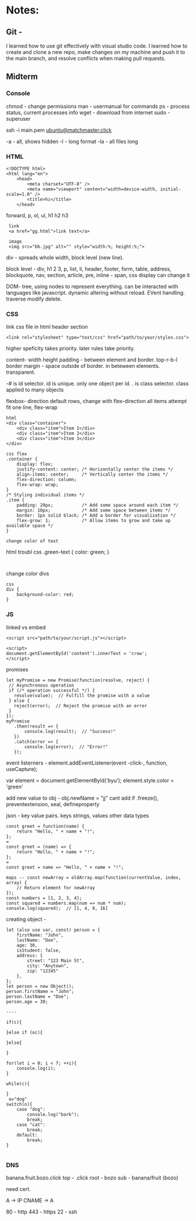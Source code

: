 # Notes:

## Git -

I learned how to use git effectively with visual studio code. I learned how to create and clone a new repo, make changes on my machine and push it to the main branch, and resolve conflicts when making pull requests.

## Midterm

### Console

chmod -  change permissions
man - usermanual for commands
ps - process status, current processes info
wget - download from internet
sudo - superuser

ssh -i main.pem ubuntu@matchmaster.click

-a   -  all, shows hidden
-l   -  long format
-la  -  all files long

### HTML

```
<!DOCTYPE html>
<html lang="en">
    <head>
        <meta charset="UTF-8" />
        <meta name="viewport" content="width=device-width, initial-scale=1.0" />
        <title>hi</title>
    </head>
```

forward, p, ol, ul, h1 h2 h3
```
 link
 <a href="gg.html">link text</a>

 image
 <img src="bb.jpg" alt="" style="width:%; height:%;">
```

div - spreads whole width, block level (new line). 

block level - div, h1 2 3, p, list, li, header, footer, form, table, address, blockquote, nav, section, article, pre,
inline - span, 
css display can change it

DOM-
tree, using nodes to represent everything. can be interacted with languages like javascript.
dynamic altering without reload. EVent handling. traverse modify delete.

### CSS

link css file in html header section
```
<link rel="stylesheet" type="text/css" href="path/to/your/styles.css">
```
higher speficity takes priority. later rules take priority.

content- width height
padding - between element and border. top-r-b-l
border
margin - space outside of border. in beteween elements. transparent.

-# is id selector. id is unique. only one object per id.
. is class selector. class applied to many objects

flexbox-
direction default rows, change with flex-direction
all items attempt fit one line, flex-wrap

```
html
<div class="container">
    <div class="item">Item 1</div>
    <div class="item">Item 2</div>
    <div class="item">Item 3</div>
</div>

css flex
.container {
    display: flex;
    justify-content: center; /* Horizontally center the items */
    align-items: center;     /* Vertically center the items */
    flex-direction: column;
    flex-wrap: wrap;
}
/* Styling individual items */
.item {
    padding: 20px;           /* Add some space around each item */
    margin: 10px;            /* Add some space between items */
    border: 1px solid black; /* Add a border for visualization */
    flex-grow: 1;            /* Allow items to grow and take up available space */
}

change color of text
```
html
<span class="green-text">troubl</span>
css
.green-text {
    color: green;
}
```


```

change color divs
```
css
div {
    background-color: red;
}

```

### JS

linked vs embed
 ```
<script src="path/to/your/script.js"></script>

 <script>
 document.getElementById('content').innerText = 'crow';
 </script>
 ```

 promises
 ```
 let myPromise = new Promise(function(resolve, reject) {
  // Asynchronous operation
  if (/* operation successful */) {
    resolve(value);  // Fulfill the promise with a value
  } else {
    reject(error);  // Reject the promise with an error
  }
});
myPromise
    .then(result => {
        console.log(result);  // "Success!"
    })
    .catch(error => {
        console.log(error);  // "Error!"
    });
```

 event listerners - element.addEventListener(event -click-, function, useCapture);


var element = document.getElementById('byu');
element.style.color = 'green'

add new value to obj - obj.newName = "jj"
cant add if .freeze(), preventextension, seal, defineproperty

json - key value pairs. keys strings, values other data types

```
const greet = function(name) {
    return "Hello, " + name + "!";
};
=
const greet = (name) => {
    return "Hello, " + name + "!";
};
=
const greet = name => "Hello, " + name + "!";
```


```
maps -- const newArray = oldArray.map(function(currentValue, index, array) {
    // Return element for newArray
});
const numbers = [1, 2, 3, 4];
const squared = numbers.map(num => num * num);
console.log(squared);  // [1, 4, 9, 16]

```



creating object - 
```
let (also use var, const) person = {
    firstName: "John",
    lastName: "Doe",
    age: 30,
    isStudent: false,
    address: {
        street: "123 Main St",
        city: "Anytown",
        zip: "12345"
    },
};
let person = new Object();
person.firstName = "John";
person.lastName = "Doe";
person.age = 30;

----

if(c){

}else if (oc){

}else{

}

for(let i = 0; i < 7; ++i){
    console.log(i);
}

while(c){

}
 o="dog"
switch(o){
    case "dog":
        console.log("bark");
        break;
    case "cat":
        break;
    default:
        break;
}


```


### DNS

banana.fruit.bozo.click
top - .click
root - bozo
sub - banana/fruit (bozo)


need cert.

A -> IP
CNAME -> A

80 - http
443 - https
22 - ssh